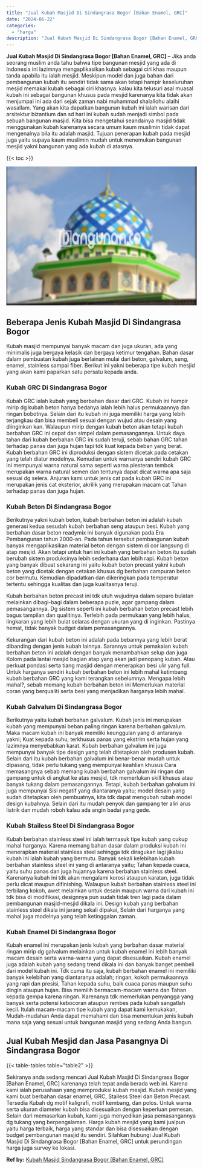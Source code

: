 ```yaml
---
title: "Jual Kubah Masjid Di Sindangrasa Bogor [Bahan Enamel, GRC]"
date: "2024-06-22"
categories: 
  - "harga"
description: "Jual Kubah Masjid Di Sindangrasa Bogor [Bahan Enamel, GRC]. Sekiranya anda sedang mencari Jual Kubah Masjid Di Sindangrasa Bogor [Bahan Enamel, GRC] karena..."
---
```


**Jual Kubah Masjid Di Sindangrasa Bogor \[Bahan Enamel, GRC\]** – Jika anda seorang muslim anda tahu bahwa tipe bangunan mesjid yang ada di Indonesia ini lazimnya mengaplikasikan kubah sebagai ciri khas maupun tanda apabila itu ialah mesjid. Meskipun model dan juga bahan dari pembangunan kubah itu sendiri tidak sama akan tetapi hampir keseluruhan mesjid memakai kubah sebagai ciri khasnya. kalau kita telusuri asal muasal kubah ini sebagai bangunan khusus pada mesjid karenanya kita tidak akan menjumpai ini ada dari sejak zaman nabi muhammad shalallohu alaihi wasallam. Yang akan kita dapatkan bangunan kubah ini ialah warisan dari arsitektur bizantium dan sd hari ini kubah sudah menjadi simbol pada sebuah bangunan masjid. Kita bisa mengetahui seandainya masjid tidak menggunakan kubah karenanya secara umum kaum muslimin tidak dapat mengenalnya bila itu adalah masjid. Tujuan penerapan kubah pada mesjid juga yaitu supaya kaum muslimin mudah untuk menemukan bangunan mesjid yakni bangunan yang ada kubah di atasnya.

{{< toc >}}

![Jual Kubah Masjid Di Sindangrasa Bogor [Bahan Enamel, GRC]](/images/jual-kubah-masjid-40.png)

## Beberapa Jenis Kubah Masjid Di Sindangrasa Bogor

Kubah masjid mempunyai banyak macam dan juga ukuran, ada yang minimalis juga bergaya kelasik dan bergaya ketimur tengahan. Bahan dasar dalam pembuatan kubah juga berlainan mulai dari beton, galvalum, seng, enamel, stainless sampai fiber. Berikut ini yakni beberapa tipe kubah mesjid yang akan kami paparkan satu persatu kepada anda.

### Kubah GRC Di Sindangrasa Bogor

Kubah GRC ialah kubah yang berbahan dasar dari GRC. Kubah ini hampir mirip dg kubah beton hanya bedanya ialah lebih halus permukaannya dan ringan bobotnya. Selain dari itu kubah ini juga memiliki harga yang lebih terjangkau dan bisa membeli sesuai dengan wujud atau desain yang diinginkan kan. Walaupun mirip dengan kubah beton akan tetapi kubah berbahan GRC ini cepat dan simpel dalam pemasangannya. Untuk daya tahan dari kubah berbahan GRC ini sudah teruji, sebab bahan GRC tahan terhadap panas dan juga hujan tapi tdk kuat kepada beban yang berat. Kubah berbahan GRC ini diproduksi dengan sistem dicetak pada cetakan yang telah diatur modelnya. Kemudian untuk warnanya sendiri kubah GRC ini mempunyai warna natural sama seperti warna plesteran tembok merupakan warna natural semen dan tentunya dapat dicat warna apa saja sesuai dg selera. Anjuran kami untuk jenis cat pada kubah GRC ini merupakan jenis cat eksterior, akrilik yang merupakan macam cat Tahan terhadap panas dan juga hujan.

### Kubah Beton Di Sindangrasa Bogor

Berikutnya yakni kubah beton, kubah berbahan beton ini adalah kubah generasi kedua sesudah kubah berbahan seng ataupun besi. Kubah yang berbahan dasar beton readymix ini banyak digunakan pada Era Pembangunan tahun 2000-an. Pada tahun tersebut pembangunan kubah banyak mengaplikasikan material beton dengan sistem di cor langsung di atap mesjid. Akan tetapi untuk hari ini kubah yang berbahan beton itu sudah berubah sistem produksinya lebih sederhana dan lebih rapi. Kubah beton yang banyak dibuat sekarang ini yaitu kubah beton precast yakni kubah beton yang dicetak dengan cetakan khusus dg berbahan campuran beton cor bermutu. Kemudian dipadatkan dan dikeringkan pada temperatur tertentu sehingga kualitas dan juga kualitasnya teruji.

Kubah berbahan beton precast ini tdk utuh wujudnya dalam separo bulatan melainkan dibagi-bagi dalam beberapa puzle, agar gampang dalam pemasangannya. Dg sistem seperti ini kubah berbahan beton precast lebih bagus tampilan dan qualitinya. Terlebih pada permukaan yang lebih halus, lingkaran yang lebih bulat selaras dengan ukuran yang di inginkan. Pastinya hemat, tidak banyak budget dalam pemasangannya.

Kekurangan dari kubah beton ini adalah pada bebannya yang lebih berat dibanding dengan jenis kubah lainnya. Sarannya untuk pemakaian kubah berbahan beton ini adalah dengan banyak menambahkan selup dan juga Kolom pada lantai mesjid bagian atap yang akan jadi penopang kubah. Atau perkuat pondasi serta tiang masjid dengan menerapkan besi ulir yang full. Untuk harganya sendiri kubah berbahan beton ini lebih mahal ketimbang kubah berbahan GRC yang kami terangkan sebelumnya. Mengapa lebih mahal?, sebab memang kubah berbahan beton ini Memerlukan material coran yang berqualiti serta besi yang menjadikan harganya lebih mahal.

### Kubah Galvalum Di Sindangrasa Bogor

Berikutnya yaitu kubah berbahan galvalum. Kubah jenis ini merupakan kubah yang mempunyai beban paling ringan karena berbahan galvalum. Maka macam kubah ini banyak memiliki keunggulan yang di antaranya yakni; Kuat kepada suhu, terkhusus panas yang ekstrim serta hujan yang lazimnya menyebabkan karat. Kubah berbahan galvalum ini juga mempunyai banyak tipe design yang telah ditetapkan oleh produsen kubah. Selain dari itu kubah berbahan galvalum ini benar-benar mudah untuk dipasang, tidak perlu tukang yang mempunyai keahlian khusus Cara memasangnya sebab memang kubah berbahan galvalum ini ringan dan gampang untuk di angkat ke atas mesjid, tdk memerlukan skill khusus atau banyak tukang dalam pemasangannya. Tetapi, kubah berbahan galvalum ini juga mempunyai Sisi negatif yang diantaranya yaitu; model desain yang sudah ditetapkan oleh pembuatnya, kita tdk dapat mengubah rubah model design kubahnya. Selain dari itu mudah penyok dan gampang ter aliri arus listrik dan mudah roboh kalau ada angin badai yang gede.

### Kubah Stailess Steel Di Sindangrasa Bogor

Kubah berbahan stainless steel ini ialah termasuk tipe kubah yang cukup mahal harganya. Karena memang bahan dasar dalam produksi kubah ini menerapkan material stainless steel sehingga tdk diragukan lagi jikalau kubah ini ialah kubah yang bermutu. Banyak sekali kelebihan kubah berbahan stainless steel ini yang di antaranya yaitu; Tahan kepada cuaca, yaitu suhu panas dan juga hujannya karena berbahan stainless steel. Karenanya kubah ini tdk akan mengalami korosi ataupun karatan, juga tidak perlu dicat maupun difinishing. Walaupun kubah berbahan stainless steel ini terbilang kokoh, awet melainkan untuk desain maupun warna dari kubah ini tdk bisa di modifikasi, designnya pun sudah tidak tren lagi pada dalam pembangunan masjid-mesjid dikala ini. Design kubah yang berbahan stainless steel dikala ini jarang sekali dipakai, Selain dari harganya yang mahal juga modelnya yang telah ketinggalan zaman.

### Kubah Enamel Di Sindangrasa Bogor

Kubah enamel ini merupakan jenis kubah yang berbahan dasar material ringan mirip dg galvalum melainkan untuk kubah enamel ini lebih banyak macam desain serta warna-warna yang dapat disesuaikan. Kubah enamel juga adalah kubah yang sedang trend dikala ini dan banyak banget pembeli dari model kubah ini. Tdk cuma itu saja, kubah berbahan enamel ini memiliki banyak kelebihan yang diantaranya adalah; ringan, kokoh permukaannya yang rapi dan presisi, Tahan kepada suhu, baik cuaca panas maupun suhu dingin ataupun hujan. Bisa memilih bermacam-macam warna dan Tahan kepada gempa karena ringan. Karenanya tdk memerlukan penyangga yang banyak serta potensi kebocoran ataupun rembes pada kubah sangatlah kecil. Itulah macam-macam tipe kubah yang dapat kami kemukakan, Mudah-mudahan Anda dapat memahami dan bisa menentukan jenis kubah mana saja yang sesuai untuk bangunan masjid yang sedang Anda bangun.

## Jual Kubah Mesjid dan Jasa Pasangnya Di Sindangrasa Bogor

{{< table-tables table="table2" >}}

Sekiranya anda sedang mencari Jual Kubah Masjid Di Sindangrasa Bogor \[Bahan Enamel, GRC\] karenanya telah tepat anda berada web ini. Karena kami ialah perusahaan yang memproduksi kubah mesjid. Kubah mesjid yang kami buat berbahan dasar enamel, GRC, Stailess Steel dan Beton Precast. Tersedia Kubah dg motif kaligrafi, motif kembang, dan polos. Untuk warna serta ukuran diameter kubah bisa disesuaikan dengan keperluan pemesan. Selain dari memasarkan kubah, kami juga menyedikan jasa pemasangannya dg tukang yang berpengalaman. Harga kubah mesjid yang kami jualpun yaitu harga terbaik, harga yang standar dan bisa disesuaikan dengan budget pembangunan masjid itu sendiri. Silahkan hubungi Jual Kubah Masjid Di Sindangrasa Bogor \[Bahan Enamel, GRC\] untuk perundingan harga juga survey ke lokasi.

**Ref by:** [Kubah Masjid Sindangrasa Bogor [Bahan Enamel, GRC]](https://id.wikipedia.org/wiki/Kubah)
